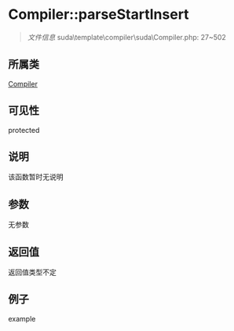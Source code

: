 # Compiler::parseStartInsert

> *文件信息* suda\template\compiler\suda\Compiler.php: 27~502
## 所属类 

[Compiler](../Compiler.md)

## 可见性

  protected  
## 说明

该函数暂时无说明

## 参数

无参数
## 返回值
返回值类型不定
## 例子

example